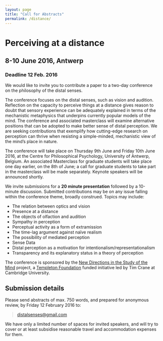 ```yaml
---
layout: page
title: "Call for Abstracts"
permalink: /distance/
---
```


# Perceiving at a distance

## 8-10 June 2016, Antwerp

### Deadline 12 Feb. 2016

We would like to invite you to contribute a paper to a two-day conference on the philosophy of the distal senses. 

The conference focuses on the distal senses, such as vision and audition. Reflection on the capacity to perceive things at a distance gives reason to doubt that sensory experience can be adequately explained in terms of the mechanistic metaphysics that underpins currently popular models of the mind. The conference and associated masterclass will examine alternative positions that can be adopted to make better sense of distal perception. We are seeking contributions that exemplify how cutting-edge research on perception can thrive when resisting a simple-minded, mechanistic view of the mind’s place in nature. 

The conference will take place on Thursday 9th June and Friday 10th June 2016, at the Centre for Philosophical Psychology, University of Antwerp, Belgium. An associated Masterclass for graduate students will take place one day earlier, on the 8th of June; a call for graduate students to take part in the masterclass will be made separately. Keynote speakers will be announced shortly.

We invite submissions for a __20 minute presentation__ followed by a 10-minute discussion. Submitted contributions may be on any issue falling within the conference theme, broadly construed. Topics may include: 

- The relation between optics and vision 
- Presence at a distance
- The objects of olfaction and audition 
- Sympathy in perception 
- Perceptual activity as a form of extramission
- The time-lag argument against naïve realism
- The possibility of mediated perception
- Sense Data
- Distal perception as a motivation for intentionalism/representationalism
- Transparency and its explanatory status in a theory of perception

The conference is sponsored by the [New Directions in the Study of the Mind](http://www.newdirectionsproject.com) project, a [Templeton Foundation](http://www.templeton.org) funded initiative led by Tim Crane at Cambridge University.

## Submission details 

Please send abstracts of max. 750 words, and prepared for anonymous review, by Friday 12 February 2016 to:

> distalsenses@gmail.com

We have only a limited number of spaces for invited speakers, and will try to cover or at least subsidise reasonable travel and accommodation expenses for them.


